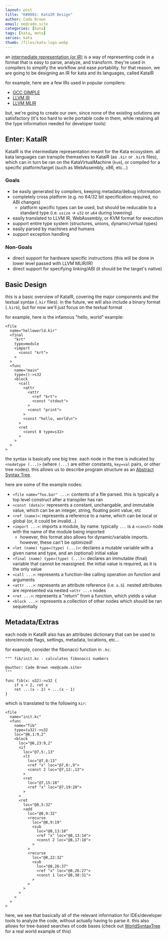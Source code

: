 ```yaml
---
layout: post
title: "K#0001: KataIR Design"
author: Cade Brown
email: me@cade.site
categories: [kata]
tags: [kata, meta]
series: kata
thumb: /files/kata-logo.webp
---
```


an [intermediate representation (or IR)](https://en.wikipedia.org/wiki/Intermediate_representation) is a way of representing code in a format that is easy to parse, analyze, and transform. they're used in compilers to simplify the workflow and ease portability. for that reason, we are going to be designing an IR for kata and its languages, called KataIR

<!--more-->

for example, here are a few IRs used in popular compilers:

  * [GCC GIMPLE](https://gcc.gnu.org/onlinedocs/gccint/GIMPLE.html)
  * [LLVM IR](https://llvm.org/docs/LangRef.html)
  * [LLVM MLIR](https://mlir.llvm.org/)

but, we're going to create our own, since none of the existing solutions are satisfactory (it's too hard to write portable code in them, while retaining all the type information needed for developer tools)

## Enter: KataIR

KataIR is the intermediate representation meant for the Kata ecosystem. all kata languages can transpile themselves to KataIR (as `.kir` or `.kirb` files), which can in turn be ran on the KataVirtualMachine (`kvm`), or compiled for a specific platform/target (such as WebAssembly, x86, etc...)

### Goals

  * be easily generated by compilers, keeping metadata/debug information
  * completely cross platform (e.g. no 64/32 bit specification required, no ABI changes)
    * platform specific types can be used, but should be reducable to a standard type (i.e. `usize` -> `u32` or `u64` during lowering)
  * easily translated to LLVM IR, WebAssembly, or KVM format for execution
  * support entire type system (structures, unions, dynamic/virtual types)  
  * easily parsed by machines and humans
  * support exception handling

### Non-Goals

  * direct support for hardware specific instructions (this will be done in lower level passed with LLVM MLIR/IR)
  * direct support for specifying linking/ABI (it should be the target's native)

## Basic Design

this is a basic overview of KataIR, covering the major components and the textual syntax (`.kir` files). in the future, we will also include a binary format (`.kirb`), but for now we'll just focus on the textual format

for example, here is the infamous "hello, world" example:

```kir
<file
  name="helloworld.kir"
  <final
    "krt"
    type=module
    <import
      <const "krt">
    >
  >
  <func
    name="main"
    type=()->s32
    <block
      <call
        <attr
          <attr
            <ref "krt">
            <const "stdout">
          >
          <const "print">
        >
        <const "hello, world\n">
      >
      <ret
        <const 0 type=s32>
      >
    >
  >
>
```

the syntax is basically one big tree. each node in the tree is indicated by `<nodetype (...)>` (where `(...)` are either constants, `key=val` pairs, or other tree nodes). this allows us to describe program structure as an [Abstract Syntax Tree](https://en.wikipedia.org/wiki/Abstract_syntax_tree).

here are some of the example nodes:

  * `<file name="foo.bar" ...>`: contents of a file parsed. this is typically a top level construct after a transpiler has ran
  * `<const (data)>`: represents a constant, unchangable, and immutable value, which can be an integer, string, floating point value, etc
  * `<ref (name)>`: represents a reference to a name, which can be local or global (or, it could be invalid...)
  * `<import ...>`: imports a module, by name. typically `...` is a `<const>` node with the name of the module being imported
    * however, this format also allows for dynamic/variable imports. however, these can't be optimized!
  * `<let (name) type=(type) (...)>`: declares a mutable variable with a given name and type, and an (optional) initial value
  * `<final (name) type=(type) (...)>`: declares an immutable (final) variable that cannot be reassigned. the initial value is required, as it is the only value
  * `<call ...>`: represents a function-like calling operation on function and arguments
  * `<attr ...>`: represents an attribute reference (i.e. `a.b`). nested attributes are represented via nested `<attr ...>` nodes
  * `<ret ...>`: represents a "return" from a function, which yields a value
  * `<block ...>`: represents a collection of other nodes which should be ran sequentially

## Metadata/Extras

each node in KataIR also has an attributes dictionary that can be used to store/encode flags, settings, metadata, locations, etc...

for example, consider the fibonacci function in `.kc`:

```kc
""" fib/init.kc - calculates fibonacci numbers

@author: Cade Brown <me@cade.site>
"""

func fib(x: u32)->u32 {
    if x < 2, ret x
    ret ...(x - 2) + ...(x - 1)
}

```

which is translated to the following `kir`:

```kir
<file
  name="init.kc"
  <func
    name="fib"
    type=(u32)->u32
    loc="@6,1:9,2"
    <block
      loc="@6,23:9,2"
      <if
        loc="@7,5:,13"
        <lt 
          loc="@7,8:13"
          <ref "x" loc="@7,8:,9"> 
          <const 2 loc="@7,12:,13">
        >
        <ret
          loc="@7,15:18"
          <ref "x" loc="@7,19:20">
        >
      >
      <ret 
        loc="@8,5:32"
        <add
          loc="@8,9:32"
          <recurse
            loc="@8,9:19"
            <sub
              loc="@8,13:18"
              <ref "x" loc="@8,13:14">
              <const 2 loc="@8,17:18">
            >
          >
          <recurse
            loc="@8,22:32"
            <sub
              loc="@8,26:37"
              <ref "x" loc="@8,26:27">
              <const 1 loc="@8,30:31">
            >
          >
        >
      >
    >
  >
>
```

here, we see that basically all of the relevant information for IDEs/developer tools to analyze the code, without actually having to parse it. this also allows for tree-based searches of code bases (check out [WorldSyntaxTree](https://github.com/utk-se/WorldSyntaxTree) for a real world example of this)

